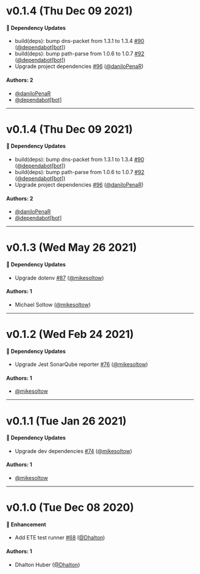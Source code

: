 # v0.1.4 (Thu Dec 09 2021)

#### 🔩 Dependency Updates

- build(deps): bump dns-packet from 1.3.1 to 1.3.4 [#90](https://github.com/repaygithub/ui-tools/pull/90) ([@dependabot[bot]](https://github.com/dependabot[bot]))
- build(deps): bump path-parse from 1.0.6 to 1.0.7 [#92](https://github.com/repaygithub/ui-tools/pull/92) ([@dependabot[bot]](https://github.com/dependabot[bot]))
- Upgrade project dependencies [#96](https://github.com/repaygithub/ui-tools/pull/96) ([@daniloPenaR](https://github.com/daniloPenaR))

#### Authors: 2

- [@daniloPenaR](https://github.com/daniloPenaR)
- [@dependabot[bot]](https://github.com/dependabot[bot])

---

# v0.1.4 (Thu Dec 09 2021)

#### 🔩 Dependency Updates

- build(deps): bump dns-packet from 1.3.1 to 1.3.4 [#90](https://github.com/repaygithub/ui-tools/pull/90) ([@dependabot[bot]](https://github.com/dependabot[bot]))
- build(deps): bump path-parse from 1.0.6 to 1.0.7 [#92](https://github.com/repaygithub/ui-tools/pull/92) ([@dependabot[bot]](https://github.com/dependabot[bot]))
- Upgrade project dependencies [#96](https://github.com/repaygithub/ui-tools/pull/96) ([@daniloPenaR](https://github.com/daniloPenaR))

#### Authors: 2

- [@daniloPenaR](https://github.com/daniloPenaR)
- [@dependabot[bot]](https://github.com/dependabot[bot])

---

# v0.1.3 (Wed May 26 2021)

#### 🔩 Dependency Updates

- Upgrade dotenv [#87](https://github.com/repaygithub/ui-tools/pull/87) ([@mikesoltow](https://github.com/mikesoltow))

#### Authors: 1

- Michael Soltow ([@mikesoltow](https://github.com/mikesoltow))

---

# v0.1.2 (Wed Feb 24 2021)

#### 🔩 Dependency Updates

- Upgrade Jest SonarQube reporter [#76](https://github.com/repaygithub/ui-tools/pull/76) ([@mikesoltow](https://github.com/mikesoltow))

#### Authors: 1

- [@mikesoltow](https://github.com/mikesoltow)

---

# v0.1.1 (Tue Jan 26 2021)

#### 🔩 Dependency Updates

- Upgrade dev dependencies [#74](https://github.com/repaygithub/ui-tools/pull/74) ([@mikesoltow](https://github.com/mikesoltow))

#### Authors: 1

- [@mikesoltow](https://github.com/mikesoltow)

---

# v0.1.0 (Tue Dec 08 2020)

#### 🚀 Enhancement

- Add ETE test runner
 [#68](https://github.com/repaygithub/ui-tools/pull/68) ([@Dhalton](https://github.com/Dhalton))

#### Authors: 1

- Dhalton Huber ([@Dhalton](https://github.com/Dhalton))
